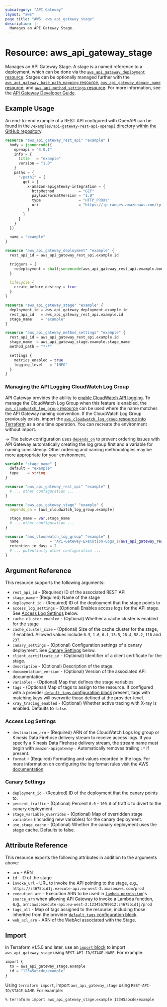 ```yaml
---
subcategory: "API Gateway"
layout: "aws"
page_title: "AWS: aws_api_gateway_stage"
description: |-
  Manages an API Gateway Stage.
---
```


# Resource: aws_api_gateway_stage

Manages an API Gateway Stage. A stage is a named reference to a deployment, which can be done via the [`aws_api_gateway_deployment` resource](api_gateway_deployment.html). Stages can be optionally managed further with the [`aws_api_gateway_base_path_mapping` resource](api_gateway_base_path_mapping.html), [`aws_api_gateway_domain_name` resource](api_gateway_domain_name.html), and [`aws_api_method_settings` resource](api_gateway_method_settings.html). For more information, see the [API Gateway Developer Guide](https://docs.aws.amazon.com/apigateway/latest/developerguide/set-up-stages.html).

## Example Usage

An end-to-end example of a REST API configured with OpenAPI can be found in the [`/examples/api-gateway-rest-api-openapi` directory within the GitHub repository](https://github.com/hashicorp/terraform-provider-aws/tree/main/examples/api-gateway-rest-api-openapi).

```terraform
resource "aws_api_gateway_rest_api" "example" {
  body = jsonencode({
    openapi = "3.0.1"
    info = {
      title   = "example"
      version = "1.0"
    }
    paths = {
      "/path1" = {
        get = {
          x-amazon-apigateway-integration = {
            httpMethod           = "GET"
            payloadFormatVersion = "1.0"
            type                 = "HTTP_PROXY"
            uri                  = "https://ip-ranges.amazonaws.com/ip-ranges.json"
          }
        }
      }
    }
  })

  name = "example"
}

resource "aws_api_gateway_deployment" "example" {
  rest_api_id = aws_api_gateway_rest_api.example.id

  triggers = {
    redeployment = sha1(jsonencode(aws_api_gateway_rest_api.example.body))
  }

  lifecycle {
    create_before_destroy = true
  }
}

resource "aws_api_gateway_stage" "example" {
  deployment_id = aws_api_gateway_deployment.example.id
  rest_api_id   = aws_api_gateway_rest_api.example.id
  stage_name    = "example"
}

resource "aws_api_gateway_method_settings" "example" {
  rest_api_id = aws_api_gateway_rest_api.example.id
  stage_name  = aws_api_gateway_stage.example.stage_name
  method_path = "*/*"

  settings {
    metrics_enabled = true
    logging_level   = "INFO"
  }
}
```

### Managing the API Logging CloudWatch Log Group

API Gateway provides the ability to [enable CloudWatch API logging](https://docs.aws.amazon.com/apigateway/latest/developerguide/set-up-logging.html). To manage the CloudWatch Log Group when this feature is enabled, the [`aws_cloudwatch_log_group` resource](/docs/providers/aws/r/cloudwatch_log_group.html) can be used where the name matches the API Gateway naming convention. If the CloudWatch Log Group previously exists, import the [`aws_cloudwatch_log_group` resource into Terraform](/docs/providers/aws/r/cloudwatch_log_group.html#import) as a one time operation. You can recreate the environment without import.

-> The below configuration uses [`depends_on`](https://www.terraform.io/language/meta-arguments/depends_on) to prevent ordering issues with API Gateway automatically creating the log group first and a variable for naming consistency. Other ordering and naming methodologies may be more appropriate for your environment.

```terraform
variable "stage_name" {
  default = "example"
  type    = string
}

resource "aws_api_gateway_rest_api" "example" {
  # ... other configuration ...
}

resource "aws_api_gateway_stage" "example" {
  depends_on = [aws_cloudwatch_log_group.example]

  stage_name = var.stage_name
  # ... other configuration ...
}

resource "aws_cloudwatch_log_group" "example" {
  name              = "API-Gateway-Execution-Logs_${aws_api_gateway_rest_api.example.id}/${var.stage_name}"
  retention_in_days = 7
  # ... potentially other configuration ...
}
```

## Argument Reference

This resource supports the following arguments:

* `rest_api_id` - (Required) ID of the associated REST API
* `stage_name` - (Required) Name of the stage
* `deployment_id` - (Required) ID of the deployment that the stage points to
* `access_log_settings` - (Optional) Enables access logs for the API stage. See [Access Log Settings](#access-log-settings) below.
* `cache_cluster_enabled` - (Optional) Whether a cache cluster is enabled for the stage
* `cache_cluster_size` - (Optional) Size of the cache cluster for the stage, if enabled. Allowed values include `0.5`, `1.6`, `6.1`, `13.5`, `28.4`, `58.2`, `118` and `237`.
* `canary_settings` - (Optional) Configuration settings of a canary deployment. See [Canary Settings](#canary-settings) below.
* `client_certificate_id` - (Optional) Identifier of a client certificate for the stage.
* `description` - (Optional) Description of the stage.
* `documentation_version` - (Optional) Version of the associated API documentation
* `variables` - (Optional) Map that defines the stage variables
* `tags` - (Optional) Map of tags to assign to the resource. If configured with a provider [`default_tags` configuration block](https://registry.terraform.io/providers/hashicorp/aws/latest/docs#default_tags-configuration-block) present, tags with matching keys will overwrite those defined at the provider-level.
* `xray_tracing_enabled` - (Optional) Whether active tracing with X-ray is enabled. Defaults to `false`.

### Access Log Settings

* `destination_arn` - (Required) ARN of the CloudWatch Logs log group or Kinesis Data Firehose delivery stream to receive access logs. If you specify a Kinesis Data Firehose delivery stream, the stream name must begin with `amazon-apigateway-`. Automatically removes trailing `:*` if present.
* `format` - (Required) Formatting and values recorded in the logs.
For more information on configuring the log format rules visit the AWS [documentation](https://docs.aws.amazon.com/apigateway/latest/developerguide/set-up-logging.html)

### Canary Settings

* `deployment_id` - (Required) ID of the deployment that the canary points to.
* `percent_traffic` - (Optional) Percent `0.0` - `100.0` of traffic to divert to the canary deployment.
* `stage_variable_overrides` - (Optional) Map of overridden stage `variables` (including new variables) for the canary deployment.
* `use_stage_cache` - (Optional) Whether the canary deployment uses the stage cache. Defaults to false.

## Attribute Reference

This resource exports the following attributes in addition to the arguments above:

* `arn` - ARN
* `id` - ID of the stage
* `invoke_url` - URL to invoke the API pointing to the stage,
  e.g., `https://z4675bid1j.execute-api.eu-west-2.amazonaws.com/prod`
* `execution_arn` - Execution ARN to be used in [`lambda_permission`](/docs/providers/aws/r/lambda_permission.html)'s `source_arn`
  when allowing API Gateway to invoke a Lambda function,
  e.g., `arn:aws:execute-api:eu-west-2:123456789012:z4675bid1j/prod`
* `tags_all` - Map of tags assigned to the resource, including those inherited from the provider [`default_tags` configuration block](https://registry.terraform.io/providers/hashicorp/aws/latest/docs#default_tags-configuration-block).
* `web_acl_arn` - ARN of the WebAcl associated with the Stage.

## Import

In Terraform v1.5.0 and later, use an [`import` block](https://developer.hashicorp.com/terraform/language/import) to import `aws_api_gateway_stage` using `REST-API-ID/STAGE-NAME`. For example:

```terraform
import {
  to = aws_api_gateway_stage.example
  id = "12345abcde/example"
}
```

Using `terraform import`, import `aws_api_gateway_stage` using `REST-API-ID/STAGE-NAME`. For example:

```console
% terraform import aws_api_gateway_stage.example 12345abcde/example
```
